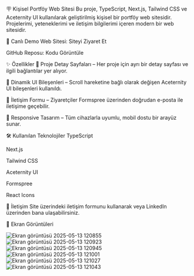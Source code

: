 🪧 Kişisel Portföy Web Sitesi
Bu proje, TypeScript, Next.js, Tailwind CSS ve Aceternity UI kullanılarak geliştirilmiş kişisel bir portföy web sitesidir.
Projelerimi, yeteneklerimi ve iletişim bilgilerimi içeren modern bir web sitesidir.

🔗 Canlı Demo
Web Sitesi: Siteyi Ziyaret Et

GitHub Reposu: Kodu Görüntüle

✨ Özellikler
🔹 Proje Detay Sayfaları – Her proje için ayrı bir detay sayfası ve ilgili bağlantılar yer alıyor.

🔹 Dinamik UI Bileşenleri – Scroll hareketine bağlı olarak değişen Aceternity UI bileşenleri kullanıldı.

🔹 İletişim Formu – Ziyaretçiler Formspree üzerinden doğrudan e-posta ile iletişime geçebilir.

🔹 Responsive Tasarım – Tüm cihazlarla uyumlu, mobil dostu bir arayüz sunar.

🛠️ Kullanılan Teknolojiler
TypeScript

Next.js

Tailwind CSS

Aceternity UI

Formspree

React Icons

📩 İletişim
Site üzerindeki iletişim formunu kullanarak veya LinkedIn üzerinden bana ulaşabilirsiniz.

📸 Ekran Görüntüleri 

![Ekran görüntüsü 2025-05-13 120855](https://github.com/user-attachments/assets/b8ac7386-1b73-4909-aa98-9c1f09352aaf)
![Ekran görüntüsü 2025-05-13 120923](https://github.com/user-attachments/assets/2c64352f-d014-479c-aa04-0bab32351d1a)
![Ekran görüntüsü 2025-05-13 120945](https://github.com/user-attachments/assets/8c7238c4-4ab4-4f86-82ed-069597604eaf)
![Ekran görüntüsü 2025-05-13 121001](https://github.com/user-attachments/assets/c1bc257e-143c-45c9-b825-83d050bca02e)
![Ekran görüntüsü 2025-05-13 121027](https://github.com/user-attachments/assets/31026fa3-9918-4a2e-a4b4-5fca63cdc608)
![Ekran görüntüsü 2025-05-13 121043](https://github.com/user-attachments/assets/2ed57ea6-9a7b-426d-a1c4-f49935521948)

